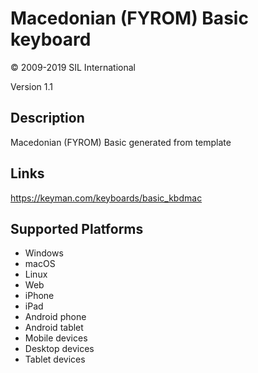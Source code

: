 Macedonian (FYROM) Basic keyboard
==============

© 2009-2019 SIL International

Version 1.1

Description
-----------

Macedonian (FYROM) Basic generated from template

Links
-----
https://keyman.com/keyboards/basic_kbdmac

Supported Platforms
-------------------
 * Windows
 * macOS
 * Linux
 * Web
 * iPhone
 * iPad
 * Android phone
 * Android tablet
 * Mobile devices
 * Desktop devices
 * Tablet devices

